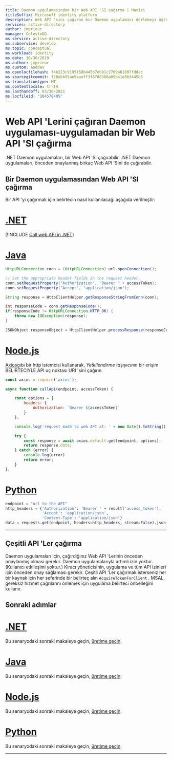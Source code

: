 ```yaml
---
title: Daemon uygulamasından bir Web API 'SI çağırma | Mavisi
titleSuffix: Microsoft identity platform
description: Web API 'sini çağıran bir Daemon uygulaması derlemeyi öğrenin.
services: active-directory
author: jmprieur
manager: CelesteDG
ms.service: active-directory
ms.subservice: develop
ms.topic: conceptual
ms.workload: identity
ms.date: 10/30/2019
ms.author: jmprieur
ms.custom: aaddev
ms.openlocfilehash: f4b223c9195168b445b7eb81c2709a61807fddac
ms.sourcegitcommit: f28ebb95ae9aaaff3f87d8388a09b41e0b3445b5
ms.translationtype: MT
ms.contentlocale: tr-TR
ms.lasthandoff: 03/30/2021
ms.locfileid: "104578405"
---
```

# <a name="daemon-app-that-calls-web-apis---call-a-web-api-from-the-app"></a>Web API 'Lerini çağıran Daemon uygulaması-uygulamadan bir Web API 'SI çağırma

.NET Daemon uygulamaları, bir Web API 'SI çağırabilir. .NET Daemon uygulamaları, önceden onaylanmış birkaç Web API 'Sini de çağırabilir.

## <a name="calling-a-web-api-from-a-daemon-application"></a>Bir Daemon uygulamasından Web API 'SI çağırma

Bir API 'yi çağırmak için belirtecin nasıl kullanılacağı aşağıda verilmiştir:

# <a name="net"></a>[.NET](#tab/dotnet)

[!INCLUDE [Call web API in .NET](../../../includes/active-directory-develop-scenarios-call-apis-dotnet.md)]

# <a name="java"></a>[Java](#tab/java)

```Java
HttpURLConnection conn = (HttpURLConnection) url.openConnection();

// Set the appropriate header fields in the request header.
conn.setRequestProperty("Authorization", "Bearer " + accessToken);
conn.setRequestProperty("Accept", "application/json");

String response = HttpClientHelper.getResponseStringFromConn(conn);

int responseCode = conn.getResponseCode();
if(responseCode != HttpURLConnection.HTTP_OK) {
    throw new IOException(response);
}

JSONObject responseObject = HttpClientHelper.processResponse(responseCode, response);
```

# <a name="nodejs"></a>[Node.js](#tab/nodejs)

[Axios](https://www.npmjs.com/package/axios)gıbı bir http istemcisi kullanarak, *Yetkilendirme taşıyıcının* bir erişim BELIRTECIYLE API uç noktası URI 'sini çağırın.

```JavaScript
const axios = require('axios');

async function callApi(endpoint, accessToken) {

    const options = {
        headers: {
            Authorization: `Bearer ${accessToken}`
        }
    };

    console.log('request made to web API at: ' + new Date().toString());

    try {
        const response = await axios.default.get(endpoint, options);
        return response.data;
    } catch (error) {
        console.log(error)
        return error;
    }
};
```

# <a name="python"></a>[Python](#tab/python)

```Python
endpoint = "url to the API"
http_headers = {'Authorization': 'Bearer ' + result['access_token'],
                'Accept': 'application/json',
                'Content-Type': 'application/json'}
data = requests.get(endpoint, headers=http_headers, stream=False).json()
```

---

## <a name="calling-several-apis"></a>Çeşitli API 'Ler çağırma

Daemon uygulamaları için, çağırdığınız Web API 'Lerinin önceden onaylanmış olması gerekir. Daemon uygulamalarıyla artımlı izin yoktur. (Kullanıcı etkileşimi yoktur.) Kiracı yöneticisinin, uygulama ve tüm API izinleri için önceden onay sağlaması gerekir. Çeşitli API 'Ler çağırmak isterseniz her bir kaynak için her seferinde bir belirteç alın `AcquireTokenForClient` . MSAL, gereksiz hizmet çağrılarını önlemek için uygulama belirteci önbelleğini kullanır.

## <a name="next-steps"></a>Sonraki adımlar

# <a name="net"></a>[.NET](#tab/dotnet)

Bu senaryodaki sonraki makaleye geçin, [üretime geçin](./scenario-daemon-production.md?tabs=dotnet).

# <a name="java"></a>[Java](#tab/java)

Bu senaryodaki sonraki makaleye geçin, [üretime geçin](./scenario-daemon-production.md?tabs=java).

# <a name="nodejs"></a>[Node.js](#tab/nodejs)

Bu senaryodaki sonraki makaleye geçin, [üretime geçin](./scenario-daemon-production.md?tabs=nodejs).

# <a name="python"></a>[Python](#tab/python)

Bu senaryodaki sonraki makaleye geçin, [üretime geçin](./scenario-daemon-production.md?tabs=python).

---
